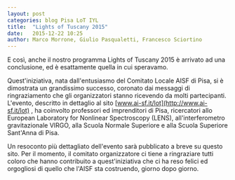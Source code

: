 ```yaml
---
layout: post
categories: blog Pisa LoT IYL
title:  "Lights of Tuscany 2015"
date:   2015-12-22 10:25
author: Marco Morrone, Giulio Pasqualetti, Francesco Sciortino
---
```


E così, anche il nostro programma Lights of Tuscany 2015 è arrivato ad una conclusione, ed è esattamente quella in cui speravamo. 

Quest'iniziativa, nata dall'entusiasmo del Comitato Locale AISF di Pisa, si è dimostrata un grandissimo successo, coronato dai messaggi di ringraziamento che gli organizzatori stanno ricevendo da molti partecipanti. L'evento, descritto in dettaglio al sito [www.ai-sf.it/lot](http://www.ai-sf.it/lot) , ha coinvolto professori ed imprenditori di Pisa, ricercatori allo European Laboratory for Nonlinear Spectroscopy (LENS), all'interferometro gravitazionale VIRGO, alla Scuola Normale Superiore e alla Scuola Superiore Sant'Anna di Pisa.

Un resoconto più dettagliato dell'evento sarà pubblicato a breve su questo sito. Per il momento, il comitato organizzatore ci tiene a ringraziare tutti coloro che hanno contribuito a quest'iniziativa che ci ha reso felici ed orgogliosi di quello che l'AISF sta costruendo, giorno dopo giorno. 
